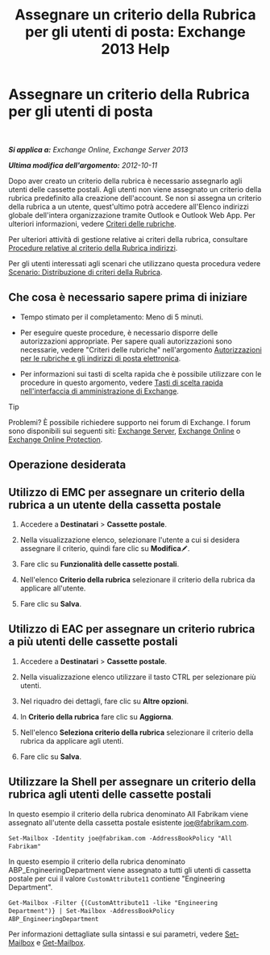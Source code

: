 ﻿---
title: 'Assegnare un criterio della Rubrica per gli utenti di posta: Exchange 2013 Help'
TOCTitle: Assegnare un criterio della Rubrica per gli utenti di posta
ms:assetid: bdfe6575-24c0-47d0-9cfb-ece910db248b
ms:mtpsurl: https://technet.microsoft.com/it-it/library/Hh529942(v=EXCHG.150)
ms:contentKeyID: 50481547
ms.date: 05/22/2018
mtps_version: v=EXCHG.150
ms.translationtype: MT
---

# Assegnare un criterio della Rubrica per gli utenti di posta

 

_**Si applica a:** Exchange Online, Exchange Server 2013_

_**Ultima modifica dell'argomento:** 2012-10-11_

Dopo aver creato un criterio della rubrica è necessario assegnarlo agli utenti delle cassette postali. Agli utenti non viene assegnato un criterio della rubrica predefinito alla creazione dell'account. Se non si assegna un criterio della rubrica a un utente, quest'ultimo potrà accedere all'Elenco indirizzi globale dell'intera organizzazione tramite Outlook e Outlook Web App. Per ulteriori informazioni, vedere [Criteri delle rubriche](address-book-policies-exchange-2013-help.md).

Per ulteriori attività di gestione relative ai criteri della rubrica, consultare [Procedure relative al criterio della Rubrica indirizzi](address-book-policy-procedures-exchange-2013-help.md).

Per gli utenti interessati agli scenari che utilizzano questa procedura vedere [Scenario: Distribuzione di criteri della Rubrica](scenario-deploying-address-book-policies-exchange-2013-help.md).

## Che cosa è necessario sapere prima di iniziare

  - Tempo stimato per il completamento: Meno di 5 minuti.

  - Per eseguire queste procedure, è necessario disporre delle autorizzazioni appropriate. Per sapere quali autorizzazioni sono necessarie, vedere "Criteri delle rubriche" nell'argomento [Autorizzazioni per le rubriche e gli indirizzi di posta elettronica](email-address-and-address-book-permissions-exchange-2013-help.md).

  - Per informazioni sui tasti di scelta rapida che è possibile utilizzare con le procedure in questo argomento, vedere [Tasti di scelta rapida nell'interfaccia di amministrazione di Exchange](keyboard-shortcuts-in-the-exchange-admin-center-exchange-online-protection-help.md).


> [!TIP]
> Problemi? È possibile richiedere supporto nei forum di Exchange. I forum sono disponibili sui seguenti siti: <A href="https://go.microsoft.com/fwlink/p/?linkid=60612">Exchange Server</A>, <A href="https://go.microsoft.com/fwlink/p/?linkid=267542">Exchange Online</A> o <A href="https://go.microsoft.com/fwlink/p/?linkid=285351">Exchange Online Protection</A>.



## Operazione desiderata

## Utilizzo di EMC per assegnare un criterio della rubrica a un utente della cassetta postale

1.  Accedere a **Destinatari** \> **Cassette postale**.

2.  Nella visualizzazione elenco, selezionare l'utente a cui si desidera assegnare il criterio, quindi fare clic su **Modifica**![Icona Modifica](images/JJ218640.6f53ccb2-1f13-4c02-bea0-30690e6ea71d(EXCHG.150).gif "Icona Modifica").

3.  Fare clic su **Funzionalità delle cassette postali**.

4.  Nell'elenco **Criterio della rubrica** selezionare il criterio della rubrica da applicare all'utente.

5.  Fare clic su **Salva**.

## Utilizzo di EAC per assegnare un criterio rubrica a più utenti delle cassette postali

1.  Accedere a **Destinatari** \> **Cassette postale**.

2.  Nella visualizzazione elenco utilizzare il tasto CTRL per selezionare più utenti.

3.  Nel riquadro dei dettagli, fare clic su **Altre opzioni**.

4.  In **Criterio della rubrica** fare clic su **Aggiorna**.

5.  Nell'elenco **Seleziona criterio della rubrica** selezionare il criterio della rubrica da applicare agli utenti.

6.  Fare clic su **Salva**.

## Utilizzare la Shell per assegnare un criterio della rubrica agli utenti delle cassette postali

In questo esempio il criterio della rubrica denominato All Fabrikam viene assegnato all'utente della cassetta postale esistente joe@fabrikam.com.

    Set-Mailbox -Identity joe@fabrikam.com -AddressBookPolicy "All Fabrikam"

In questo esempio il criterio della rubrica denominato ABP\_EngineeringDepartment viene assegnato a tutti gli utenti di cassetta postale per cui il valore `CustomAttribute11` contiene "Engineering Department".

    Get-Mailbox -Filter {(CustomAttribute11 -like "Engineering Department")} | Set-Mailbox -AddressBookPolicy ABP_EngineeringDepartment

Per informazioni dettagliate sulla sintassi e sui parametri, vedere [Set-Mailbox](https://technet.microsoft.com/it-it/library/bb123981\(v=exchg.150\)) e [Get-Mailbox](https://technet.microsoft.com/it-it/library/bb123685\(v=exchg.150\)).

